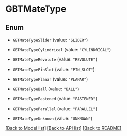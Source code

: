 # GBTMateType

## Enum


* `GBTMateTypeSlider` (value: `"SLIDER"`)

* `GBTMateTypeCylindrical` (value: `"CYLINDRICAL"`)

* `GBTMateTypeRevolute` (value: `"REVOLUTE"`)

* `GBTMateTypePinSlot` (value: `"PIN_SLOT"`)

* `GBTMateTypePlanar` (value: `"PLANAR"`)

* `GBTMateTypeBall` (value: `"BALL"`)

* `GBTMateTypeFastened` (value: `"FASTENED"`)

* `GBTMateTypeParallel` (value: `"PARALLEL"`)

* `GBTMateTypeUnknown` (value: `"UNKNOWN"`)


[[Back to Model list]](../README.md#documentation-for-models) [[Back to API list]](../README.md#documentation-for-api-endpoints) [[Back to README]](../README.md)


